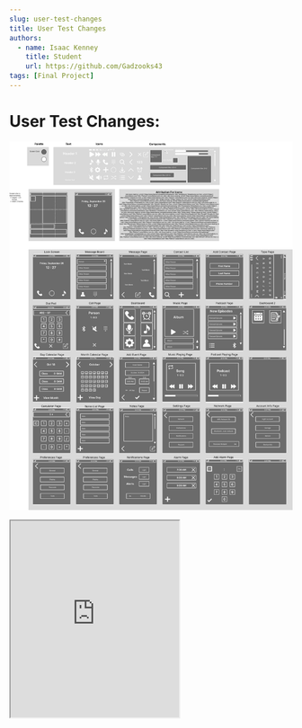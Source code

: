 ```yaml
---
slug: user-test-changes
title: User Test Changes
authors:
  - name: Isaac Kenney
    title: Student
    url: https://github.com/Gadzooks43
tags: [Final Project]
---
```

# User Test Changes:

![photo](content/blog/mockups-and-design-system.png)

<iframe
  style={{ border: '1px solid rgba(0, 0, 0, 0.1)' }}
  width="auto"
  height="350"
  src="https://embed.figma.com/proto/EMTHMAiKikJiirIRPrKgJX/HUI-Design-System-with-Prototype?node-id=2002-29&node-type=frame&scaling=min-zoom&content-scaling=fixed&page-id=0%3A1&starting-point-node-id=2002%3A29&embed-host=share"
  allowFullScreen
></iframe>